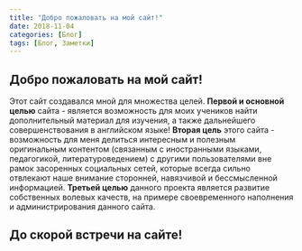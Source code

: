 ```yaml
---
title: "Добро пожаловать на мой сайт!"
date: 2018-11-04
categories: [Блог]
tags: [Блог, Заметки]
---
```


## Добро пожаловать на мой сайт!

Этот сайт создавался мной для множества целей. 
**Первой и основной целью** сайта - является возможность для моих учеников найти дополнительный материал для изучения, а также дальнейшего совершенствования в английском языке!
**Вторая цель** этого сайта - возможность для меня делиться интересным и полезным оригинальным контентом (связанным с иностранными языками, педагогикой, литературоведением) с другими пользователями вне рамок засоренных социальных сетей, которые всегда сильно отвлекают наше внимание сторонней, навязчивой и бессмысленной информацией. 
**Третьей целью** данного проекта является развитие собственных волевых качеств, на примере своевременного наполнения и администрирования данного сайта.

## До скорой встречи на сайте!

